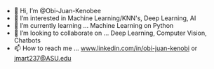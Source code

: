 - 👋 Hi, I’m @Obi-Juan-Kenobee
- 👀 I’m interested in Machine Learning/KNN's, Deep Learning, AI
- 🌱 I’m currently learning ... Machine Learning on Python
- 💞️ I’m looking to collaborate on ... Deep Learning, Computer Vision, Chatbots
- 📫 How to reach me ... www.linkedin.com/in/obi-juan-kenobi or jmart237@ASU.edu

<!---
Obi-Juan-Kenobee/Obi-Juan-Kenobee is a ✨ special ✨ repository because its `README.md` (this file) appears on your GitHub profile.
You can click the Preview link to take a look at your changes.
--->
